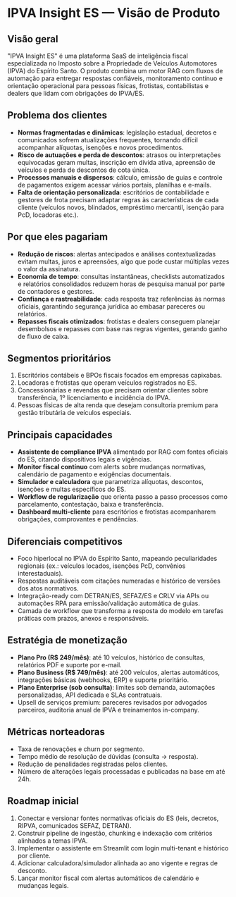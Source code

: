 # IPVA Insight ES — Visão de Produto

## Visão geral
"IPVA Insight ES" é uma plataforma SaaS de inteligência fiscal especializada no Imposto sobre a Propriedade de Veículos Automotores (IPVA) do Espírito Santo. O produto combina um motor RAG com fluxos de automação para entregar respostas confiáveis, monitoramento contínuo e orientação operacional para pessoas físicas, frotistas, contabilistas e dealers que lidam com obrigações do IPVA/ES.

## Problema dos clientes
- **Normas fragmentadas e dinâmicas**: legislação estadual, decretos e comunicados sofrem atualizações frequentes, tornando difícil acompanhar alíquotas, isenções e novos procedimentos.
- **Risco de autuações e perda de descontos**: atrasos ou interpretações equivocadas geram multas, inscrição em dívida ativa, apreensão de veículos e perda de descontos de cota única.
- **Processos manuais e dispersos**: cálculo, emissão de guias e controle de pagamentos exigem acessar vários portais, planilhas e e-mails.
- **Falta de orientação personalizada**: escritórios de contabilidade e gestores de frota precisam adaptar regras às características de cada cliente (veículos novos, blindados, empréstimo mercantil, isenção para PcD, locadoras etc.).

## Por que eles pagariam
- **Redução de riscos**: alertas antecipados e análises contextualizadas evitam multas, juros e apreensões, algo que pode custar múltiplas vezes o valor da assinatura.
- **Economia de tempo**: consultas instantâneas, checklists automatizados e relatórios consolidados reduzem horas de pesquisa manual por parte de contadores e gestores.
- **Confiança e rastreabilidade**: cada resposta traz referências às normas oficiais, garantindo segurança jurídica ao embasar pareceres ou relatórios.
- **Repasses fiscais otimizados**: frotistas e dealers conseguem planejar desembolsos e repasses com base nas regras vigentes, gerando ganho de fluxo de caixa.

## Segmentos prioritários
1. Escritórios contábeis e BPOs fiscais focados em empresas capixabas.
2. Locadoras e frotistas que operam veículos registrados no ES.
3. Concessionárias e revendas que precisam orientar clientes sobre transferência, 1º licenciamento e incidência do IPVA.
4. Pessoas físicas de alta renda que desejam consultoria premium para gestão tributária de veículos especiais.

## Principais capacidades
- **Assistente de compliance IPVA** alimentado por RAG com fontes oficiais do ES, citando dispositivos legais e vigências.
- **Monitor fiscal contínuo** com alerts sobre mudanças normativas, calendário de pagamento e exigências documentais.
- **Simulador e calculadora** que parametriza alíquotas, descontos, isenções e multas específicos do ES.
- **Workflow de regularização** que orienta passo a passo processos como parcelamento, contestação, baixa e transferência.
- **Dashboard multi-cliente** para escritórios e frotistas acompanharem obrigações, comprovantes e pendências.

## Diferenciais competitivos
- Foco hiperlocal no IPVA do Espírito Santo, mapeando peculiaridades regionais (ex.: veículos locados, isenções PcD, convênios interestaduais).
- Respostas auditáveis com citações numeradas e histórico de versões dos atos normativos.
- Integração-ready com DETRAN/ES, SEFAZ/ES e CRLV via APIs ou automações RPA para emissão/validação automática de guias.
- Camada de workflow que transforma a resposta do modelo em tarefas práticas com prazos, anexos e responsáveis.

## Estratégia de monetização
- **Plano Pro (R$ 249/mês)**: até 10 veículos, histórico de consultas, relatórios PDF e suporte por e-mail.
- **Plano Business (R$ 749/mês)**: até 200 veículos, alertas automáticos, integrações básicas (webhooks, ERP) e suporte prioritário.
- **Plano Enterprise (sob consulta)**: limites sob demanda, automações personalizadas, API dedicada e SLAs contratuais.
- Upsell de serviços premium: pareceres revisados por advogados parceiros, auditoria anual de IPVA e treinamentos in-company.

## Métricas norteadoras
- Taxa de renovações e churn por segmento.
- Tempo médio de resolução de dúvidas (consulta → resposta).
- Redução de penalidades registradas pelos clientes.
- Número de alterações legais processadas e publicadas na base em até 24h.

## Roadmap inicial
1. Conectar e versionar fontes normativas oficiais do ES (leis, decretos, RIPVA, comunicados SEFAZ, DETRAN).
2. Construir pipeline de ingestão, chunking e indexação com critérios alinhados a temas IPVA.
3. Implementar o assistente em Streamlit com login multi-tenant e histórico por cliente.
4. Adicionar calculadora/simulador alinhada ao ano vigente e regras de desconto.
5. Lançar monitor fiscal com alertas automáticos de calendário e mudanças legais.
